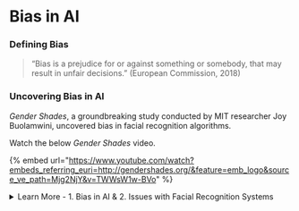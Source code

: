 # Bias in AI

### Defining Bias

> “Bias is a prejudice for or against something or somebody, that may result in unfair decisions.” (European Commission, 2018)

### Uncovering Bias in AI

_Gender Shades_, a groundbreaking study conducted by MIT researcher Joy Buolamwini, uncovered bias in facial recognition algorithms.

Watch the below _Gender Shades_ video.&#x20;

{% embed url="https://www.youtube.com/watch?embeds_referring_euri=http://gendershades.org/&feature=emb_logo&source_ve_path=Mjg2NjY&v=TWWsW1w-BVo" %}

<details>

<summary>Learn More - 1. Bias in AI  &#x26;  2. Issues with Facial Recognition Systems</summary>

### 1. **Bias in AI**&#x20;

Humans are known to exhibit bias in their decisions, and since AI systems are created by humans, there is a possibility of unintentionally injecting bias into them (European Commission, 2018). This is especially true in AI systems that rely on machine learning techniques and the collection and selection of training data (European Commission, 2018).&#x20;

If the training data is not diverse and balanced, the system may learn to make unfair decisions (European Commission, 2018). When AI systems are applied to scenarios involving people, biases related to shapes, colors, skin color, or gender can arise ([Ref](https://www.digitaltechnologieshub.edu.au/teach-and-assess/classroom-resources/lesson-ideas/data-bias-in-ai/)). &#x20;

These biases present ethical concerns as AI systems can reinforce and amplify existing biases, and their decision-making process may be difficult to understand or question due to their complex nature (Shaw, 2019). Despite the superior processing capabilities of AI, it cannot be assumed to always be fair and unbiased since it is created by fallible humans prone to bias and judgment (Bossman, 2016).&#x20;

### **2. Facial Recognition Systems**&#x20;

Commonly used facial recognition systems have been shown to over-represent certain populations, leading to better performance for them while neglecting others ([Ref](https://docs.google.com/document/d/1i\_\_XQcSVF1BfHCFWRZ3GkLaqWde0RVxyz2o85xBMMJw/edit)). This imbalance in training data, known as "selection bias," particularly affects dark-skinned women ([Ref](https://docs.google.com/document/d/1i\_\_XQcSVF1BfHCFWRZ3GkLaqWde0RVxyz2o85xBMMJw/edit)).&#x20;

Unfortunately, little progress has been made in accurately recognizing facial features of black women since Buolamwini's investigation in 2015 (Babusi, 2020). Recent studies have shown that general application facial recognition systems in the US misidentify people of color at significantly higher rates than white individuals (Babusi, 2020). &#x20;

</details>
